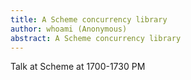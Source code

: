 ```yaml
---
title: A Scheme concurrency library
author: whoami (Anonymous)
abstract: A Scheme concurrency library
---
```


Talk at Scheme at 1700-1730 PM
